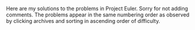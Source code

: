 Here are my solutions to the problems in Project Euler. Sorry for not adding comments. The problems appear in the same numbering order as observed by clicking archives and sorting in ascending order of difficulty.
